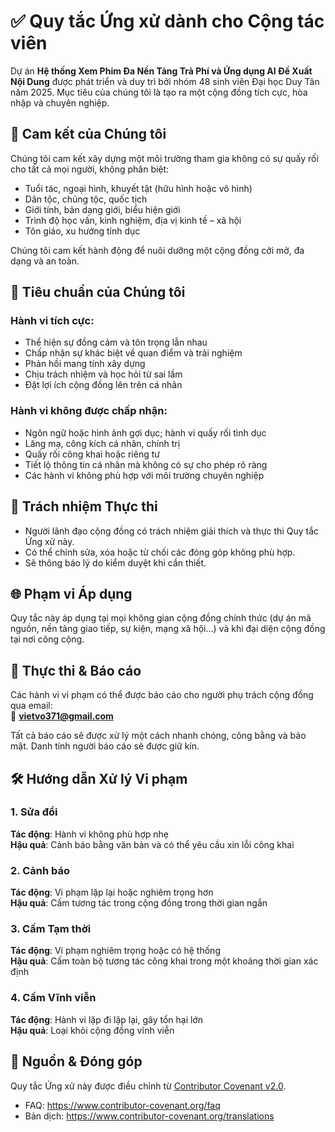 # ✅ Quy tắc Ứng xử dành cho Cộng tác viên

Dự án **Hệ thống Xem Phim Đa Nền Tảng Trả Phí và Ứng dụng AI Đề Xuất Nội Dung** được phát triển và duy trì bởi nhóm 48 sinh viên Đại học Duy Tân năm 2025. Mục tiêu của chúng tôi là tạo ra một cộng đồng tích cực, hòa nhập và chuyên nghiệp.

## 🎯 Cam kết của Chúng tôi

Chúng tôi cam kết xây dựng một môi trường tham gia không có sự quấy rối cho tất cả mọi người, không phân biệt:

- Tuổi tác, ngoại hình, khuyết tật (hữu hình hoặc vô hình)
- Dân tộc, chủng tộc, quốc tịch
- Giới tính, bản dạng giới, biểu hiện giới
- Trình độ học vấn, kinh nghiệm, địa vị kinh tế – xã hội
- Tôn giáo, xu hướng tính dục

Chúng tôi cam kết hành động để nuôi dưỡng một cộng đồng cởi mở, đa dạng và an toàn.

## 📌 Tiêu chuẩn của Chúng tôi

### Hành vi tích cực:

- Thể hiện sự đồng cảm và tôn trọng lẫn nhau
- Chấp nhận sự khác biệt về quan điểm và trải nghiệm
- Phản hồi mang tính xây dựng
- Chịu trách nhiệm và học hỏi từ sai lầm
- Đặt lợi ích cộng đồng lên trên cá nhân

### Hành vi không được chấp nhận:

- Ngôn ngữ hoặc hình ảnh gợi dục; hành vi quấy rối tình dục
- Lăng mạ, công kích cá nhân, chính trị
- Quấy rối công khai hoặc riêng tư
- Tiết lộ thông tin cá nhân mà không có sự cho phép rõ ràng
- Các hành vi không phù hợp với môi trường chuyên nghiệp

## 🧭 Trách nhiệm Thực thi

- Người lãnh đạo cộng đồng có trách nhiệm giải thích và thực thi Quy tắc Ứng xử này.
- Có thể chỉnh sửa, xóa hoặc từ chối các đóng góp không phù hợp.
- Sẽ thông báo lý do kiểm duyệt khi cần thiết.

## 🌐 Phạm vi Áp dụng

Quy tắc này áp dụng tại mọi không gian cộng đồng chính thức (dự án mã nguồn, nền tảng giao tiếp, sự kiện, mạng xã hội…) và khi đại diện cộng đồng tại nơi công cộng.

## 🚨 Thực thi & Báo cáo

Các hành vi vi phạm có thể được báo cáo cho người phụ trách cộng đồng qua email:  
📧 **vietvo371@gmail.com**

Tất cả báo cáo sẽ được xử lý một cách nhanh chóng, công bằng và bảo mật. Danh tính người báo cáo sẽ được giữ kín.

## 🛠️ Hướng dẫn Xử lý Vi phạm

### 1. Sửa đổi

**Tác động**: Hành vi không phù hợp nhẹ  
**Hậu quả**: Cảnh báo bằng văn bản và có thể yêu cầu xin lỗi công khai

### 2. Cảnh báo

**Tác động**: Vi phạm lặp lại hoặc nghiêm trọng hơn  
**Hậu quả**: Cấm tương tác trong cộng đồng trong thời gian ngắn

### 3. Cấm Tạm thời

**Tác động**: Vi phạm nghiêm trọng hoặc có hệ thống  
**Hậu quả**: Cấm toàn bộ tương tác công khai trong một khoảng thời gian xác định

### 4. Cấm Vĩnh viễn

**Tác động**: Hành vi lặp đi lặp lại, gây tổn hại lớn  
**Hậu quả**: Loại khỏi cộng đồng vĩnh viễn

## 📄 Nguồn & Đóng góp

Quy tắc Ứng xử này được điều chỉnh từ [Contributor Covenant v2.0](https://www.contributor-covenant.org/version/2/0/code_of_conduct.html).

- FAQ: <https://www.contributor-covenant.org/faq>  
- Bản dịch: <https://www.contributor-covenant.org/translations>
